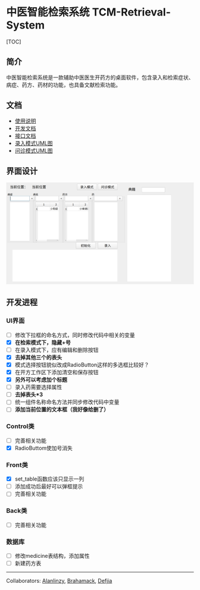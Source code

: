 # 中医智能检索系统 TCM-Retrieval-System

[TOC]

## 简介

​	中医智能检索系统是一款辅助中医医生开药方的桌面软件，包含录入和检索症状、病症、药方、药材的功能，也具备文献检索功能。	

## 文档

- [使用说明](Document/Usage.md)
- [开发文档](Document/Dev.md)
- [接口文档](Document/API.md)
- [录入模式UML图](Document/录入活动图.pdf)
- [问诊模式UML图](Document/问诊活动图.pdf)

## 界面设计

![深度截图_Control.py_20181107190137](Backup/深度截图_Control.py_20181107190137.png)

## 开发进程

### UI界面

- [ ] 修改下拉框的命名方式，同时修改代码中相关的变量
- [x] **在检索模式下，隐藏+号**
- [ ] 在录入模式下，应有编辑和删除按钮
- [x] **去掉其他三个的表头**
- [x] 模式选择按钮貌似改成RadioButton这样的多选框比较好？
- [x] 在开方工作区下添加清空和保存按钮
- [x] **另外可以考虑加个标题**
- [ ] 录入药需要选择属性
- [ ] **去掉表头*3**
- [ ] 统一组件名称命名方法并同步修改代码中变量
- [ ] **添加当前位置的文本框（我好像给删了）**

### Control类

- [ ] 完善相关功能
- [x] RadioButtom使加号消失

### Front类

- [x] set_table函数应该只显示一列
- [ ] 添加成功后最好可以弹框提示
- [ ] 完善相关功能

### Back类

- [ ] 完善相关功能

### 数据库

- [ ] 修改medicine表结构，添加属性
- [ ] 新建药方表

------

Collaborators: [Alanlinzy](https://github.com/alanlinzy), [Brahamack](https://github.com/brahamack), [Defjia](https://github.com/DefJia)
